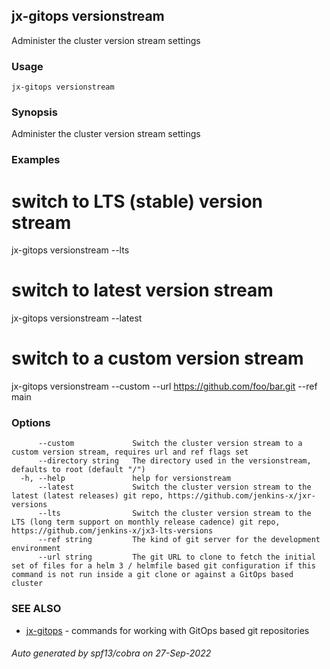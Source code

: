 ## jx-gitops versionstream

Administer the cluster version stream settings

### Usage

```
jx-gitops versionstream
```

### Synopsis

Administer the cluster version stream settings

### Examples

  # switch to LTS (stable) version stream
  jx-gitops versionstream --lts
  
  # switch to latest version stream
  jx-gitops versionstream --latest
  
  # switch to a custom version stream
  jx-gitops versionstream --custom --url https://github.com/foo/bar.git --ref main

### Options

```
      --custom             Switch the cluster version stream to a custom version stream, requires url and ref flags set
      --directory string   The directory used in the versionstream, defaults to root (default "/")
  -h, --help               help for versionstream
      --latest             Switch the cluster version stream to the latest (latest releases) git repo, https://github.com/jenkins-x/jxr-versions
      --lts                Switch the cluster version stream to the LTS (long term support on monthly release cadence) git repo, https://github.com/jenkins-x/jx3-lts-versions
      --ref string         The kind of git server for the development environment
      --url string         The git URL to clone to fetch the initial set of files for a helm 3 / helmfile based git configuration if this command is not run inside a git clone or against a GitOps based cluster
```

### SEE ALSO

* [jx-gitops](jx-gitops.md)	 - commands for working with GitOps based git repositories

###### Auto generated by spf13/cobra on 27-Sep-2022
